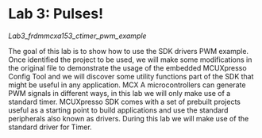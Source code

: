 # Lab 3: Pulses!
*Lab3_frdmmcxa153_ctimer_pwm_example*

The goal of this lab is to show how to use the SDK drivers PWM example. Once identified the
project to be used, we will make some modifications in the original file to demonstrate the
usage of the embedded MCUXpresso Config Tool and we will discover some utility functions
part of the SDK that might be useful in any application.
MCX A microcontrollers can generate PWM signals in different ways, in this lab we will only
make use of a standard timer. MCUXpresso SDK comes with a set of prebuilt projects useful
as a starting point to build applications and use the standard peripherals also known as
drivers. During this lab we will make use of the standard driver for Timer.
 
